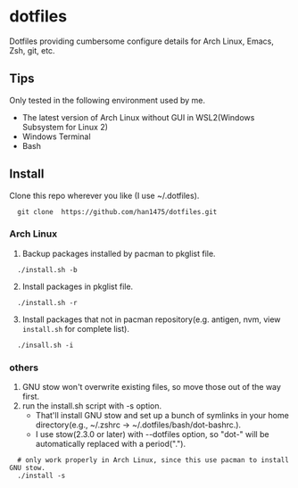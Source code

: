 # dotfiles
Dotfiles providing cumbersome configure details for Arch Linux, Emacs, Zsh, git, etc. 
## Tips
Only tested in the following environment used by me.
- The latest version of Arch Linux without GUI in WSL2(Windows Subsystem for Linux 2)
- Windows Terminal
- Bash
## Install  
Clone this repo wherever you like (I use ~/.dotfiles).
```
  git clone  https://github.com/han1475/dotfiles.git
``` 
### Arch Linux
1. Backup packages installed by pacman to pkglist file.
```
  ./install.sh -b 
```
2. Install packages in pkglist file.
```
  ./install.sh -r
```
3. Install packages that not in pacman repository(e.g. antigen, nvm, view `install.sh` for complete list).
```
  ./insall.sh -i
```
### others
1. GNU stow won't overwrite existing files, so move those out of the way first.
2. run the install.sh script with -s option. 
   - That'll install GNU stow and set up a bunch of symlinks in your home directory(e.g., ~/.zshrc → ~/.dotfiles/bash/dot-bashrc.). 
   - I use stow(2.3.0 or later) with --dotfiles option, so "dot-" will be automatically replaced with a period(".").
```
  # only work properly in Arch Linux, since this use pacman to install GNU stow.
  ./install -s
```

